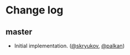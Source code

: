 # Change log

## master

- Initial implementation. ([@skryukov][], [@palkan][])

[@skryukov]: https://github.com/skryukov
[@palkan]: https://github.com/palkan
